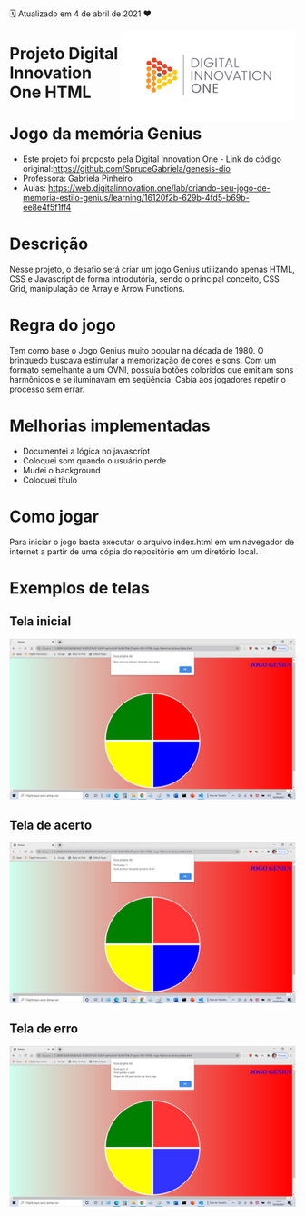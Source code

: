 :spiral_calendar: Atualizado em 4 de abril de 2021 :heart:

<img align="right" alt="GIF" height="160px" src="https://github.com/rdeconti/rdeconti-resources/blob/main/Digital%20Innovation%20One%20-%20Logotipo.png" />

# Projeto Digital Innovation One HTML

# Jogo da memória Genius

- Este projeto foi proposto pela Digital Innovation One - Link do código original:https://github.com/SpruceGabriela/genesis-dio
- Professora: Gabriela Pinheiro
- Aulas: https://web.digitalinnovation.one/lab/criando-seu-jogo-de-memoria-estilo-genius/learning/16120f2b-629b-4fd5-b69b-ee8e4f5f1ff4

# Descrição

Nesse projeto, o desafio será criar um jogo Genius utilizando apenas HTML, CSS e Javascript de forma introdutória, sendo o principal conceito, CSS Grid, manipulação de Array e Arrow Functions.

# Regra do jogo

Tem como base o Jogo Genius muito popular na década de 1980. O brinquedo buscava estimular a memorização de cores e sons. Com um formato semelhante a um OVNI, possuía botões coloridos que emitiam sons harmônicos e se iluminavam em seqüência. Cabia aos jogadores repetir o processo sem errar.

# Melhorias implementadas

- Documentei a lógica no javascript
- Coloquei som quando o usuário perde
- Mudei o background
- Coloquei título

# Como jogar

Para iniciar o jogo basta executar o arquivo index.html em um navegador de internet a partir de uma cópia do repositório em um diretório local.

# Exemplos de telas

## Tela inicial

<img src="https://github.com/rdeconti/Projeto-DIO-HTML-Jogo-Memoria-Genius/blob/main/Test-screens/Tela%20inicial.jpg" />

## Tela de acerto

<img src="https://github.com/rdeconti/Projeto-DIO-HTML-Jogo-Memoria-Genius/blob/main/Test-screens/Tela%20acertou.jpg" />

## Tela de erro

<img src="https://github.com/rdeconti/Projeto-DIO-HTML-Jogo-Memoria-Genius/blob/main/Test-screens/Tela%20errou.jpg" />
